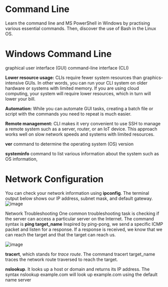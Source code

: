 # Command Line
Learn the command line and MS PowerShell in Windows by practising various essential commands. Then, discover the use of Bash in the Linux OS.

# Windows Command Line
 graphical user interface (GUI)
 command-line interface (CLI)
 
**Lower resource usage:** CLIs require fewer system resources than graphics-intensive GUIs. In other words, you can run your CLI system on older hardware or systems with limited memory. If you are using cloud computing, your system will require lower resources, which in turn will lower your bill.

**Automation:** While you can automate GUI tasks, creating a batch file or script with the commands you need to repeat is much easier.

**Remote management:** CLI makes it very convenient to use SSH to manage a remote system such as a server, router, or an IoT device. This approach works well on slow network speeds and systems with limited resources.

**ver** command to determine the operating system (OS) version
 
**systeminfo** command to list various information about the system such as OS information,

# Network Configuration
You can check your network information using **ipconfig**. The terminal output below shows our IP address, subnet mask, and default gateway.
![image](https://github.com/user-attachments/assets/bcd48039-4226-46d8-8e98-a7fb8de5cbb2)

Network Troubleshooting
One common troubleshooting task is checking if the server can access a particular server on the Internet. The command syntax is **ping target_name**
Inspired by ping-pong, we send a specific ICMP packet and listen for a response. If a response is received, we know that we can reach the target and that the target can reach us.

![image](https://github.com/user-attachments/assets/ee079d89-a239-401f-b28b-1288169c85d7)

**tracert**, which stands for _trace route_. The command tracert target_name traces the network route traversed to reach the target.

**nslookup**. It looks up a host or domain and returns its IP address. The syntax nslookup example.com will look up example.com using the default name server
